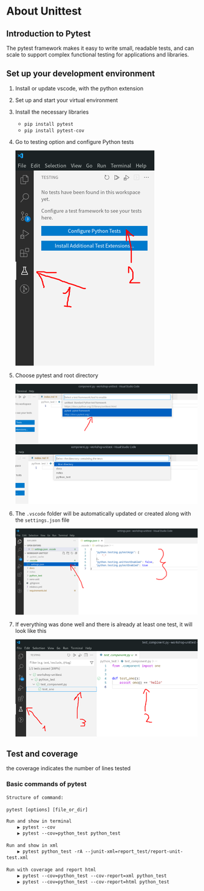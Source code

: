 # About Unittest

## Introduction to Pytest

The pytest framework makes it easy to write small, readable tests, and can scale to support complex functional testing for applications and libraries.

## Set up your development environment
1. Install or update vscode, with the python extension
2. Set up and start your virtual environment
3. Install the necessary libraries
      * `pip install pytest`
      * `pip install pytest-cov`

4. Go to testing option and configure Python tests

    ![](images/panel-testing.png)

5. Choose pytest and root directory

    ![](images/pytest-choose.png)
    ![](images/root-choose.png)

6. The `.vscode` folder will be automatically updated or created along with the `settings.json` file

    ![](images/vs-set.png)

7. If everything was done well and there is already at least one test, it will look like this

    ![](images/final-vs.png)

## Test and coverage

the coverage indicates the number of lines tested

### Basic commands of pytest

```
Structure of command:

pytest [options] [file_or_dir]
```

```
Run and show in terminal
    ▶ pytest --cov
    ▶ pytest --cov=python_test python_test

Run and show in xml
    ▶ pytest python_test -rA --junit-xml=report_test/report-unit-test.xml

Run with coverage and report html
    ▶ pytest --cov=python_test --cov-report=xml python_test
    ▶ pytest --cov=python_test --cov-report=html python_test
```

